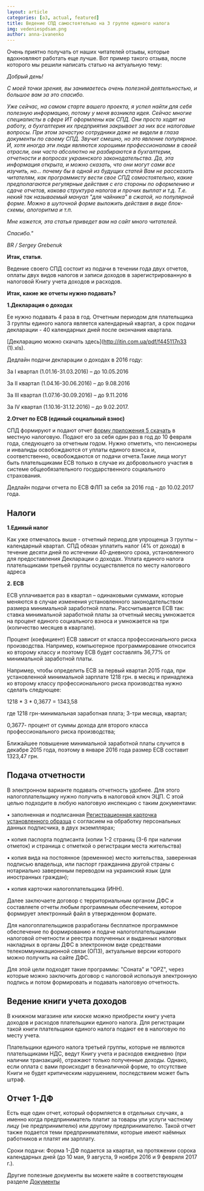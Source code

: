 ```yaml
---
layout: article
categories: [a3, actual, featured]
title: Ведение СПД самостоятельно на 3 группе единого налога
img: vedeniespdsam.png
author: anna-ivanenko
--- 
```

Очень приятно получать от наших читателей отзывы, которые вдохновляют работать еще лучше. Вот пример такого отзыва, после которого мы решили написать статью на актуальную тему:

*Добрый день!*

*С моей точки зрения, вы занимаетесь очень полезной деятельностью, и большое вам за это спасибо.*

*Уже сейчас, на самом старте вашего проекта, я успел найти для себя полезную информацию, потому у меня возникла идея. Сейчас многие специалисты в сфере ИТ оформлены как СПД. Они просто ходят на работу, а бухгалтерия их предприятия закрывает за них все налоговые вопросы. При этом зачастую сотрудники даже не видели в глаза документы по своему СПД. Звучит смешно, но это явление популярное. И, хотя иногда эти люди являются хорошими профессионалами в своей отрасли, они часто абсолютно не разбираются в бухгалтерии, отчетности и вопросах украинского законодательства. Да, эта информация открыта, и можно сказать, что они могут сами все изучить, но... почему бы в одной из будущих статей Вам не рассказать читателям, как программисту вести свое СПД самостоятельно, какие предполагаются регулярные действия с его стороны по оформлению и сдаче отчетов, какова структура налогов и прочих выплат и т.д. Т.е. некий так называемый мануал "для чайника" в сжатой, но популярной форме. Можно в шуточной форме выложить действия в виде блок-схемы, алогоритма и т.п.*

*Мне кажется, эта статья приведет вам на сайт много читателей.*

*Спасибо."*

*BR / Sergey Grebenuk*

**Итак, статья.**

Ведение своего СПД состоит из подачи в течении года двух отчетов, оплаты двух видов налогов и записи доходов в 
зарегистрированную в налоговой Книгу учета доходов и расходов.

**Итак, какие же отчеты нужно подавать?**

**1.Декларация о доходах**

Ее нужно подавать 4 раза в год. Отчетным периодом для плательщика 3 группы единого налога является календарный квартал, 
а срок подачи декларации - 40 календарных дней после окончания квартала.

[Декларацию можно скачать здесь](http://itin.com.ua/pdf/f445117n33 (1).xls).

Дедлайн подачи декларации о доходах в 2016 году:

За І квартал (1.01.16-31.03.2016) – до 10.05.2016

За ІІ квартал (1.04.16-30.06.2016) – до 9.08.2016

За ІІІ квартал (1.07.16-30.09.2016) – до 9.11.2016

За ІV квартал (1.10.16-31.12.2016) – до 9.02.2017.


**2.Отчет по ЕСВ (единый социальный взнос)**

СПД формируют и подают  отчет [форму приложения 5 скачать](http://itin.com.ua/pdf/f442135n497.doc) в местную налоговую. Подают его за себя один раз в год до 10
февраля года, следующего за отчетным годом. Нужно отметить, что пенсионеры и инвалиды освобождаются от уплаты единого взноса и, соответственно, освобождаются от подачи отчета.Такие лица могут быть плательщиками ЕСВ только в случае их добровольного участия в системе общеобязательного государственного социального страхования. 

Дедлайн подачи отчета по ЕСВ ФЛП за себя за 2016 год  - до 10.02.2017 года.

## Налоги

**1.Единый налог**

Как уже отмечалось выше - отчетный период для упрощенца 3 группы – календарный квартал. СПД обязан уплатить налог (4% от дохода) в 
течение десяти дней по истечении 40-дневного срока, установленного для предоставления Декларации о доходах. Уплата единого 
налога плательщиками третьей группы осуществляется по месту налогового адреса 


**2. ЕСВ**

ЕСВ уплачивается раз в квартал – одинаковыми суммами, которые меняются в случае изменения установленного законодательством 
размера минимальной заработной платы. Рассчитывается ЕСВ так: ставка минимальной заработной платы за отчетный месяц умножается
на процент единого социального взноса и умножается на три (количество месяцев в квартале). 

Процент (коефициент) ЕСВ  зависит от класса профессионального риска производства. 
Например, компьютерное программирование относится ко второму классу и поэтому ЕСВ будет составлять 36,77% от минимальной
заработной платы.

Например, чтобы определить ЕСВ за первый квартал 2015 года, при установленной минимальной зарплате 1218 грн. в месяц и 
принадлежа ко второму классу профессионального риска производства нужно сделать следующее:

1218 * 3 * 0,3677 = 1343,58

где 1218 грн-минимальная заработная плата;
3-три месяца, квартал;

0,3677- процент от суммы дохода для второго класса профессионального риска производства;

Ближайшее повышение минимальной заработной платы случится в декабре 2015 года, поэтому в январе 2016 года размер ЕСВ 
составит 1323,47 грн.

## Подача отчетности

В электронном варианте подавать отчетность удобнее. Для этого налогоплательщику нужно получить в налоговой ключ ЭЦП. 
С этой целью подходите в любую налоговую инспекцию с таким документами:

• заполненная и подписанная [Регистрационная карточка установленного образца](http://itin.com.ua/pdf/1_RK_dlya_fizuchnuh_osib.pdf) с 
согласием на обработку персональных данных подписчика, в двух экземплярах;

• копия паспорта подписанта (копии 1-2 страниц (3-6 при наличии отметок) и страница с отметкой о регистрации места 
жительства)

• копия вида на постоянное (временное) место жительства, заверенная подписью владельца, или паспорт гражданина другой 
страны с нотариально заверенным переводом на украинский язык (для иностранных граждан);

• копия карточки налогоплательщика (ИНН).

Далее заключаете договор с территориальным органом ДФС и составляете отчеты любым программным обеспечением, которое 
формирует электронный файл в утвержденном формате.

Для налогоплательщиков разработаны бесплатное программное обеспечение по формированию и подаче налогоплательщиками 
налоговой отчетности и реестра полученных и выданных налоговых накладных в органы ДФС в электронном виде средствами 
телекоммуникационной связи (ОПЗ), актуальные версии которого можно получить на сайте ДФС.

Для этой цели подходят такие программы: "Соната" и "OPZ", через которые можно заключить договор с налоговой используя 
электронную подпись и потом формировать и подавать налоговую отчетность.

## Ведение книги учета доходов
В книжном магазине или киоске можно приобрести книгу учета доходов и расходов плательщики единого налога. Для регистрации
такой книги плательщики единого налога подают ее в налоговую по месту учета.

Плательщики единого налога третьей группы, которые не являются плательщиками НДС, ведут Книгу учета и расходов ежедневно 
(при наличии транзакций), отражают только полученные доходы. Однако, если оплата с вами происходит в безналичной форме, 
то отсутствие Книги не будет критическим нарушением, последствием может быть штраф.

## Отчет 1-ДФ

Есть еще один отчет, который оформляется в отдельных случаях, а именно когда предприниматель платит за товары ули услуги частному лицу (не предпринимтелю) или другому предпринимателю. Такой отчет также подается теми предпринимателями, которые имеют наёмных работников и платят им зарплату.

Сроки подачи: Форма 1-ДФ подается за квартал, на протяжении сорока календарных дней (до 10 мая, 9 августа, 9 ноября 2016 и 9 февряля 2017 г.). 

Другие полезные документы вы можете найте в соответствующем разделе [Документы](http://itin.com.ua/content/documents.html)
